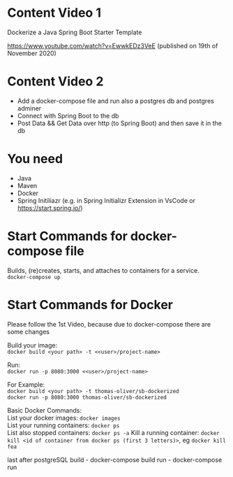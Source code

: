 # Content Video 1
Dockerize a Java Spring Boot Starter Template

https://www.youtube.com/watch?v=EwwkEDz3VeE
(published on 19th of November 2020)

# Content Video 2
- Add a docker-compose file and run also a postgres db and postgres adminer
- Connect with Spring Boot to the db
- Post Data && Get Data over http (to Spring Boot) and then save it in the db  

# You need
- Java
- Maven
- Docker
- Spring Initiliazr (e.g. in Spring Initializr Extension in VsCode or https://start.spring.io/)

# Start Commands for docker-compose file
Builds, (re)creates, starts, and attaches to containers for a service.  
`docker-compose up`

# Start Commands for Docker
Please follow the 1st Video, because due to docker-compose there are some changes  

Build your image:  
`docker build <your path> -t <<user>/project-name>`  

Run:  
`docker run -p 8080:3000 <<user>/project-name>`  

For Example:  
`docker build <your path> -t thomas-oliver/sb-dockerized`  
`docker run -p 8080:3000 thomas-oliver/sb-dockerized`  

Basic Docker Commands:  
List your docker images: `docker images`  
List your running containers: `docker ps`  
List also stopped containers: `docker ps -a`
Kill a running container: `docker kill <id of container from docker ps (first 3 letters)>`, eg `docker kill fea`  




last after postgreSQL
build - docker-compose build
run - docker-compose run